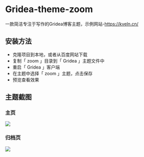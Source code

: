 # Gridea-theme-zoom
一款简洁专注于写作的Gridea博客主题，示例网站-https://kveln.cn/
## 安装方法
- 克隆项目到本地，或者从百度网站下载
- 复制「 zoom 」目录到「 Gridea 」主题文件中
- 重启「 Gridea 」客户端
- 在主题中选择「 zoom 」主题，点击保存
- 预览查看效果
## 主题截图
### 主页
![](https://cdn.nlark.com/yuque/0/2019/png/302953/1564474125626-assets/web-upload/79b099ab-6413-4d54-b921-1a4081392cd1.png)
### 归档页
![](https://cdn.nlark.com/yuque/0/2019/png/302953/1564474365981-assets/web-upload/2d4ceb9e-ee45-46c9-9ba6-14ab12b48726.png)
